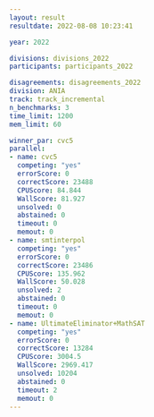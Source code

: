 ```yaml
---
layout: result
resultdate: 2022-08-08 10:23:41

year: 2022

divisions: divisions_2022
participants: participants_2022

disagreements: disagreements_2022
division: ANIA
track: track_incremental
n_benchmarks: 3
time_limit: 1200
mem_limit: 60

winner_par: cvc5
parallel:
- name: cvc5
  competing: "yes"
  errorScore: 0
  correctScore: 23488
  CPUScore: 84.844
  WallScore: 81.927
  unsolved: 0
  abstained: 0
  timeout: 0
  memout: 0
- name: smtinterpol
  competing: "yes"
  errorScore: 0
  correctScore: 23486
  CPUScore: 135.962
  WallScore: 50.028
  unsolved: 2
  abstained: 0
  timeout: 0
  memout: 0
- name: UltimateEliminator+MathSAT
  competing: "yes"
  errorScore: 0
  correctScore: 13284
  CPUScore: 3004.5
  WallScore: 2969.417
  unsolved: 10204
  abstained: 0
  timeout: 2
  memout: 0
---
```

